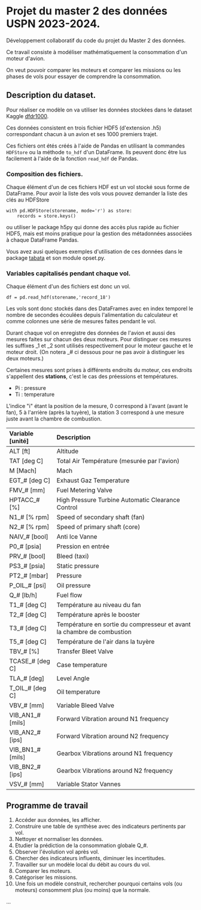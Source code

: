 # Projet du master 2 des données USPN 2023-2024.

Développement collaboratif du code du projet du Master 2 des données.

Ce travail consiste à modéliser mathématiquement la consommation d'un moteur d'avion. 

On veut pouvoir comparer les moteurs et comparer les missions ou les phases de vols pour essayer de comprendre la consommation.

## Description du dataset.

Pour réaliser ce modèle on va utiliser les données stockées dans le dataset Kaggle [dfdr1000](https://www.kaggle.com/datasets/jrmlac/dfdr1000).

Ces données consistent en trois fichier HDF5 (d'extension .h5) correspondant chacun à un avion et ses 1000 premiers trajet.

Ces fichiers ont étés créés à l'aide de Pandas en utilisant la commandes `HDFStore` ou la méthode `to_hdf` d'un DataFrame. Ils peuvent donc être lus facilement à l'aide de la fonction `read_hdf` de Pandas.

### Composition des fichiers.

Chaque élément d'un de ces fichiers HDF est un vol stocké sous forme de DataFrame. Pour avoir la liste des vols vous pouvez demander la liste des clés au HDFStore

    with pd.HDFStore(storename, mode='r') as store:
        records = store.keys()

ou utiliser le package h5py qui donne des accès plus rapide au fichier HDF5, mais est moins pratique pour la gestion des métadonnées associées à chaque DataFrame Pandas.

Vous avez ausi quelques exemples d'utilisation de ces données dans le package [tabata](https://github.com/jee51/tabata) et son module opset.py.

### Variables capitalisés pendant chaque vol.

Chaque élément d'un des fichiers est donc un vol.

    df = pd.read_hdf(storename,'record_18')

Les vols sont donc stockés dans des DataFrames avec en index temporel le nombre de secondes écoulées depuis l'alimentation du calculateur et comme colonnes une série de mesures faites pendant le vol.

Durant chaque vol on enregistre des données de l'avion et aussi des mesures faites sur chacun des deux moteurs. Pour distinguer ces mesures les suffixes _1 et _2 sont utilisés respectivement pour le moteur gauche et le moteur droit. (On notera _# ci dessous pour ne pas avoir à distinguer les deux moteurs.)

Certaines mesures sont prises à différents endroits du moteur, ces endroits s'appellent des **stations**, c'est le cas des préessions et températures.

* Pi : pressure
* Ti : temperature

L'indice "i" étant la position de la mesure, 0 correspond à l'avant (avant le fan), 5 à l'arrière (après la tuyère), la station 3 correspond à une mesure juste avant la chambre de combustion.

| Variable [unité] | Description |
|:---------|:------------|
| ALT [ft] | Altitude |
| TAT [deg C] | Total Air Température (mesurée par l'avion) |
| M [Mach] | Mach |
| EGT_# [deg C] | Exhaust Gaz Temperature |
| FMV_# [mm] | Fuel Metering Valve |
| HPTACC_# [%] | High Pressure Turbine Automatic Clearance Control
| N1_# [% rpm] | Speed of secondary shaft (fan) |
| N2_# [% rpm] | Speed of primary shaft (core) |
| NAIV_# [bool] | Anti Ice Vanne |
| P0_# [psia] | Pression en entrée |
| PRV_# [bool] | Bleed (taxi) |
| PS3_# [psia] | Static pressure |
| PT2_# [mbar] | Pressure |
| P_OIL_# [psi] | Oil pressure |
| Q_# [lb/h] | Fuel flow |
| T1_# [deg C] | Température au niveau du fan |
| T2_# [deg C] | Température après le booster |
| T3_# [deg C] | Température en sortie du compresseur et avant la chambre de combustion |
| T5_# [deg C] | Température de l'air dans la tuyère |
| TBV_# [%] | Transfer Bleet Valve |
| TCASE_# [deg C] | Case temperature |
| TLA_# [deg] | Level Angle |
| T_OIL_# [deg C] | Oil temperature |
| VBV_# [mm] | Variable Bleed Valve |
| VIB_AN1_# [mils] | Forward Vibration around N1 frequency |
| VIB_AN2_# [ips] | Forward Vibration around N2 frequency |
| VIB_BN1_# [mils] | Gearbox Vibrations around N1 frequency |
| VIB_BN2_# [ips] | Gearbox Vibrations around N2 frequency |
| VSV_# [mm] | Variable Stator Vannes |

## Programme de travail

1. Accéder aux données, les afficher.
2. Construire une table de synthèse avec des indicateurs pertinents par vol.
3. Nettoyer et normaliser les données.
4. Etudier la prédiction de la consommation globale Q_#.
5. Observer l'évolution vol après vol.
6. Chercher des indicateurs influents, diminuer les incertitudes.
7. Travailler sur un modèle local du débit au cours du vol.
8. Comparer les moteurs.
9. Catégoriser les missions.
10. Une fois un modèle construit, rechercher pourquoi certains vols (ou moteurs) consomment plus (ou moins) que la normale.

...
